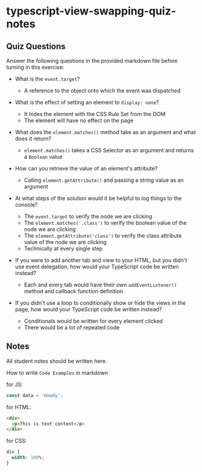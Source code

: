 # typescript-view-swapping-quiz-notes

## Quiz Questions

Answer the following questions in the provided markdown file before turning in this exercise:

- What is the `event.target`?

  - A reference to the object onto which the event was dispatched

- What is the effect of setting an element to `display: none`?

  - It hides the element with the CSS Rule Set from the DOM
  - The element will have no effect on the page

- What does the `element.matches()` method take as an argument and what does it return?

  - `element.matches()` takes a CSS Selector as an argument and returns a `Boolean` value

- How can you retrieve the value of an element's attribute?

  - Calling `element.getAttribute()` and passing a string value as an argument

- At what steps of the solution would it be helpful to log things to the console?

  - The `event.target` to verify the node we are clicking
  - The `element.matches('.class')` to verify the boolean value of the node we are clicking
  - The `element.getAttribute('class')` to verify the class attribute value of the node we are clicking
  - Technically at every single step

- If you were to add another tab and view to your HTML, but you didn't use event delegation, how would your TypeScript code be written instead?

  - Each and every tab would have their own `addEventListener()` method and callback function definition

- If you didn't use a loop to conditionally show or hide the views in the page, how would your TypeScript code be written instead?

  - Conditionals would be written for every element clicked
  - There would be a lot of repeated code

## Notes

All student notes should be written here.

How to write `Code Examples` in markdown

for JS:

```javascript
const data = 'Howdy';
```

for HTML:

```html
<div>
  <p>This is text content</p>
</div>
```

for CSS:

```css
div {
  width: 100%;
}
```
